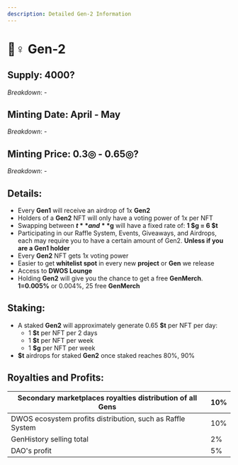 ```yaml
---
description: Detailed Gen-2 Information
---
```


# 👷♀ Gen-2

## Supply: 4000?

_Breakdown_: -

## Minting Date: April - May

_Breakdown_: -

## Minting Price: 0.3◎ - 0.65◎?

_Breakdown_: -

## Details:

* Every **Gen1** will receive an airdrop of 1x **Gen2**
* Holders of a **Gen2** NFT will only have a voting power of 1x per NFT
* Swapping between **$t** and **$g** will have a fixed rate of: **1 $g = 6 $t**
* Participating in our Raffle System, Events, Giveaways, and Airdrops, each may require you to have a certain amount of Gen2. **Unless if you are a Gen1 holder**
* Every **Gen2** NFT gets 1x voting power
* Easier to get **whitelist spot** in every new **project** or **Gen** we release
* Access to **DWOS Lounge**
* Holding **Gen2** will give you the chance to get a free **GenMerch**. **1=0.005%** or 0.004%, 25 free **GenMerch**

## Staking:

* A staked **Gen2** will approximately generate 0.65 **$t** per NFT per day:
  * 1 **$t** per NFT per 2 days
  * 1 **$t** per NFT per week
  * 1 **$g** per NFT per week
* **$t** airdrops for staked **Gen2** once staked reaches 80%, 90%

## Royalties and Profits:

| Secondary marketplaces royalties distribution of all Gens  | 10% |
| ---------------------------------------------------------- | --- |
| DWOS ecosystem profits distribution, such as Raffle System | 10% |
| GenHistory selling total                                   | 2%  |
| DAO's profit                                               | 5%  |
